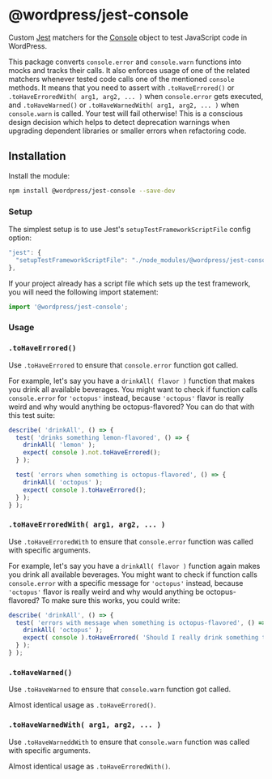 # @wordpress/jest-console

Custom [Jest](http://facebook.github.io/jest/) matchers for the [Console](https://developer.mozilla.org/en-US/docs/Web/API/Console)
object to test JavaScript code in WordPress.

This package converts `console.error` and `console.warn` functions into mocks and tracks their calls.
It also enforces usage of one of the related matchers whenever tested code calls one of the mentioned `console` methods.
It means that you need to assert with `.toHaveErrored()` or `.toHaveErroredWith( arg1, arg2, ... )` when `console.error`
gets executed, and `.toHaveWarned()` or `.toHaveWarnedWith( arg1, arg2, ... )` when `console.warn` is called.
Your test will fail otherwise! This is a conscious design decision which helps to detect deprecation warnings when
upgrading dependent libraries or smaller errors when refactoring code.

## Installation

Install the module:

```bash
npm install @wordpress/jest-console --save-dev
```

### Setup

The simplest setup is to use Jest's `setupTestFrameworkScriptFile` config option:

```js
"jest": {
  "setupTestFrameworkScriptFile": "./node_modules/@wordpress/jest-console/build/index.js"
},
```

If your project already has a script file which sets up the test framework, you will need the following import statement:

```js
import '@wordpress/jest-console';
```

### Usage

### `.toHaveErrored()`

Use `.toHaveErrored` to ensure that `console.error` function got called.

For example, let's say you have a `drinkAll( flavor )` function that makes you drink all available beverages.
You might want to check if function calls `console.error` for `'octopus'` instead, because `'octopus'` flavor is really
weird and why would anything be octopus-flavored? You can do that with this test suite:

```js
describe( 'drinkAll', () => {
  test( 'drinks something lemon-flavored', () => {
    drinkAll( 'lemon' );
    expect( console ).not.toHaveErrored();
  } );

  test( 'errors when something is octopus-flavored', () => {
    drinkAll( 'octopus' );
    expect( console ).toHaveErrored();
  } );
} );
```

### `.toHaveErroredWith( arg1, arg2, ... )`

Use `.toHaveErroredWith` to ensure that `console.error` function was called with
specific arguments.

For example, let's say you have a `drinkAll( flavor )` function again makes you drink all available beverages.
You might want to check if function calls `console.error` with a specific message for `'octopus'` instead, because
`'octopus'` flavor is really weird and why would anything be octopus-flavored? To make sure this works, you could write:

```js
describe( 'drinkAll', () => {
  test( 'errors with message when something is octopus-flavored', () => {
    drinkAll( 'octopus' );
    expect( console ).toHaveErrored( 'Should I really drink something that is octopus-flavored?' );
  } );
} );
```

### `.toHaveWarned()`

Use `.toHaveWarned` to ensure that `console.warn` function got called.

Almost identical usage as `.toHaveErrored()`.

### `.toHaveWarnedWith( arg1, arg2, ... )`

Use `.toHaveWarneddWith` to ensure that `console.warn` function was called with
specific arguments.

Almost identical usage as `.toHaveErroredWith()`.
